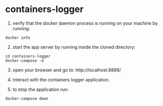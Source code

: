 # containers-logger

1. verify that the docker daemon process is running on your machine by running:
```
docker info
```

2. start the app server by running inside the cloned directory:
```
cd containers-logger
docker-compose -d
```

3. open your browser and go to: http://localhost:8888/

4. interact with the containers logger application.

5. to stop the application run:
```
docker-compose down
```